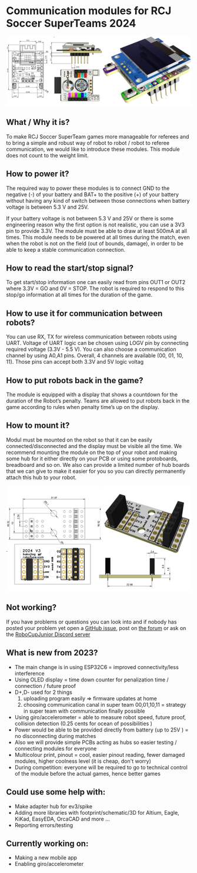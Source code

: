 # Communication modules for RCJ Soccer SuperTeams 2024

![modul photos](./.readme_images/rcjv3_dimensions.png?raw=true)

## What / Why it is?
To make RCJ Soccer SuperTeam games more manageable for referees and to bring a simple and robust way of robot to robot / robot to referee communication, we would like to introduce these modules. This module does not count to the weight limit.

## How to power it?
The required way to power these modules is to connect GND to the negative (-) of your battery and BAT+ to the positive (+) of your battery without having any kind of switch between those connections when battery voltage is between 5.3 V and 25V.

If your battery voltage is not between 5.3 V and 25V or there is some engineering reason why the first option is not realistic, you can use a 3V3 pin to provide 3.3V. The module must be able to draw at least 500mA at all times.
This module needs to be powered at all times during the match, even when the robot is not on the field (out of bounds, damage), in order to be able to keep a stable communication connection.

## How to read the start/stop signal?
To get start/stop information one can easily read from pins OUT1 or OUT2 where 3.3V = GO
and 0V = STOP. The robot is required to respond to this stop/go information at all times for
the duration of the game.

## How to use it for communication between robots?
You can use RX, TX for wireless communication between robots using UART. Voltage of
UART logic can be chosen using LOGV pin by connecting required voltage (3.3V - 5.5 V).
You can also choose a communication channel by using A0,A1 pins. Overall, 4 channels are
available (00, 01, 10, 11). Those pins can accept both 3.3V and 5V logic voltag

## How to put robots back in the game?
The module is equipped with a display that shows a countdown for the duration of the
Robot’s penalty. Teams are allowed to put robots back in the game according to rules when
penalty time’s up on the display.

## How to mount it?
Modul must be mounted on the robot so that it can be easily connected/disconnected and the display must be visible all the time. 
We recommend mounting the module on the top of your robot and making some hub for it either directly on your PCB or using some protoboards, breadboard and so on.
We also can provide a limited number of hub boards that we can give to make it easier for you so you can directly permanently attach this hub to your robot.

![hub photo](./.readme_images/hub_image.png?raw=true)

## Not working?
If you have problems or questions you can look into and if nobody has posted your problem yet open a [GitHub issue](https://github.com/robocup-junior/soccer-communication-module/issues/new), post on [the forum](https://junior.forum.robocup.org/c/robocupjunior-soccer/5) or ask on the [RoboCupJunior Discord server](https://discord.gg/45pxMQY4nJ)


## What is new from 2023?
* The main change is in using ESP32C6 = improved connectivity/less interference
* Using OLED display = time down counter for penalization time / connection / future proof
* D+,D- used for 2 things
   1. uploading program easily => firmware updates at home
   2. choosing communication canal in super team 00,01,10,11  = strategy in super team with communication finally possible
* Using giro/accelerometer = able to measure robot speed, future proof, collision detection (0.25 cents for ocean of possibilities )
* Power would be able to be provided directly from battery (up to 25V ) = no disconnecting during matches
* Also we will provide simple PCBs acting as hubs so easier testing / connecting modules for everyone
* Multicolour print, pinout = cool, easier pinout reading, fewer damaged modules, higher coolness level (it is cheap, don't worry)
* During competition: everyone will be required to go to technical control of the module before the actual games, hence better games

## Could use some help with:
  * Make adapter hub for ev3/spike
  * Adding more libraries with footprint/schematic/3D for Altium, Eagle, KiKad, EasyEDA, OrcaCAD and more ...
  * Reporting errors/testing
    
## Currently working on:
   * Making a new mobile app 
   * Enabling giro/accelerometer

